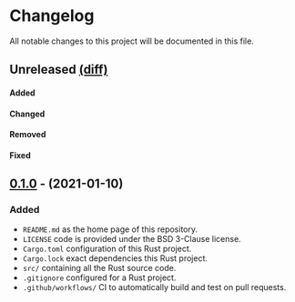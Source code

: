 # Changelog

All notable changes to this project will be documented in this file.


## Unreleased [(diff)][diff-unreleased]

#### Added

#### Changed

#### Removed

#### Fixed


## [0.1.0] - (2021-01-10)

### Added

- `README.md` as the home page of this repository.
- `LICENSE` code is provided under the BSD 3-Clause license.
- `Cargo.toml` configuration of this Rust project.
- `Cargo.lock` exact dependencies this Rust project.
- `src/` containing all the Rust source code.
- `.gitignore` configured for a Rust project.
- `.github/workflows/` CI to automatically build and test on pull requests.

[0.1.0]: https://github.com/mpizenberg/elm-test-rs/releases/tag/v0.1
[diff-unreleased]: https://github.com/mpizenberg/elm-test-rs/compare/v0.1...master
